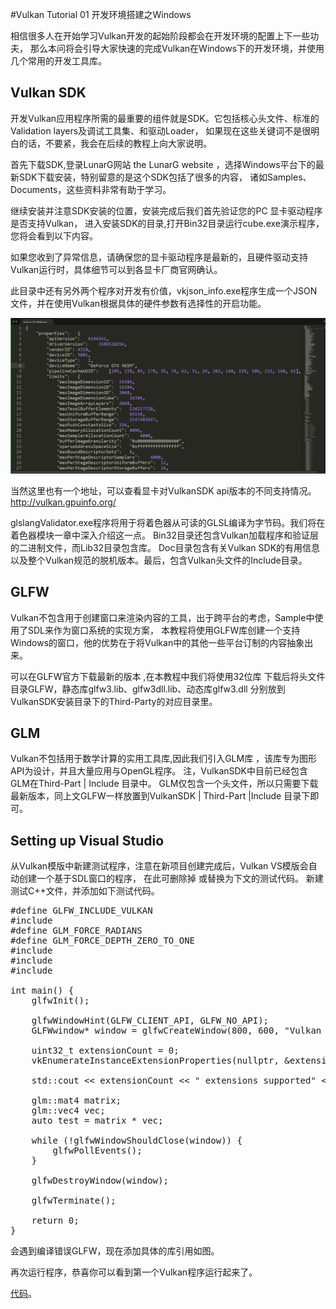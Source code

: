 #Vulkan Tutorial 01 开发环境搭建之Windows

相信很多人在开始学习Vulkan开发的起始阶段都会在开发环境的配置上下一些功夫，
那么本问将会引导大家快速的完成Vulkan在Windows下的开发环境，并使用几个常用的开发工具库。

## Vulkan SDK
开发Vulkan应用程序所需的最重要的组件就是SDK。它包括核心头文件、标准的Validation layers及调试工具集、和驱动Loader，
如果现在这些关键词不是很明白的话，不要紧，我会在后续的教程上向大家说明。

首先下载SDK,登录LunarG网站 the LunarG website ，选择Windows平台下的最新SDK下载安装，特别留意的是这个SDK包括了很多的内容，
诸如Samples、Documents，这些资料非常有助于学习。

继续安装并注意SDK安装的位置，安装完成后我们首先验证您的PC 显卡驱动程序是否支持Vulkan，
进入安装SDK的目录,打开Bin32目录运行cube.exe演示程序，您将会看到以下内容。

如果您收到了异常信息，请确保您的显卡驱动程序是最新的，且硬件驱动支持Vulkan运行时，具体细节可以到各显卡厂商官网确认。

此目录中还有另外两个程序对开发有价值，vkjson_info.exe程序生成一个JSON文件，并在使用Vulkan根据具体的硬件参数有选择性的开启功能。
 
 ![Image](pic/1_1.png)


当然这里也有一个地址，可以查看显卡对VulkanSDK api版本的不同支持情况。http://vulkan.gpuinfo.org/

glslangValidator.exe程序将用于将着色器从可读的GLSL编译为字节码。我们将在着色器模块一章中深入介绍这一点。 
Bin32目录还包含Vulkan加载程序和验证层的二进制文件，而Lib32目录包含库。 
Doc目录包含有关Vulkan SDK的有用信息以及整个Vulkan规范的脱机版本。最后，包含Vulkan头文件的Include目录。

## GLFW

Vulkan不包含用于创建窗口来渲染内容的工具，出于跨平台的考虑，Sample中使用了SDL来作为窗口系统的实现方案，
本教程将使用GLFW库创建一个支持Windows的窗口，他的优势在于将Vulkan中的其他一些平台订制的内容抽象出来。

可以在GLFW官方下载最新的版本 ,在本教程中我们将使用32位库
下载后将头文件目录GLFW，静态库glfw3.lib、glfw3dll.lib、动态库glfw3.dll 分别放到VulkanSDK安装目录下的Third-Party的对应目录里。

## GLM

Vulkan不包括用于数学计算的实用工具库,因此我们引入GLM库 ，该库专为图形API为设计，并且大量应用与OpenGL程序。
注，VulkanSDK中目前已经包含GLM在Third-Part | Include 目录中。
GLM仅包含一个头文件，所以只需要下载最新版本，同上文GLFW一样放置到VulkanSDK | Third-Part |Include 目录下即可。


## Setting up Visual Studio
从Vulkan模版中新建测试程序，注意在新项目创建完成后，Vulkan VS模版会自动创建一个基于SDL窗口的程序，
在此可删除掉 或替换为下文的测试代码。
新建测试C++文件，并添加如下测试代码。

<pre>
#define GLFW_INCLUDE_VULKAN
#include <GLFW/glfw3.h>
#define GLM_FORCE_RADIANS
#define GLM_FORCE_DEPTH_ZERO_TO_ONE
#include <glm/vec4.hpp>
#include <glm/mat4x4.hpp>
#include <iostream>

int main() {
    glfwInit();

    glfwWindowHint(GLFW_CLIENT_API, GLFW_NO_API);
    GLFWwindow* window = glfwCreateWindow(800, 600, "Vulkan window", nullptr, nullptr);

    uint32_t extensionCount = 0;
    vkEnumerateInstanceExtensionProperties(nullptr, &extensionCount, nullptr);

    std::cout << extensionCount << " extensions supported" << std::endl;

    glm::mat4 matrix;
    glm::vec4 vec;
    auto test = matrix * vec;

    while (!glfwWindowShouldClose(window)) {
        glfwPollEvents();
    }

    glfwDestroyWindow(window);

    glfwTerminate();

    return 0;
}
</pre>

会遇到编译错误GLFW，现在添加具体的库引用如图。



再次运行程序，恭喜你可以看到第一个Vulkan程序运行起来了。



[代码](src/01.cpp)。

